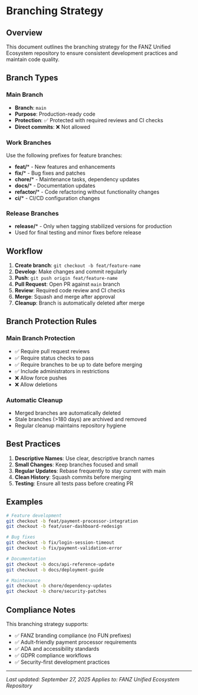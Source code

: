 # Branching Strategy

## Overview
This document outlines the branching strategy for the FANZ Unified Ecosystem repository to ensure consistent development practices and maintain code quality.

## Branch Types

### Main Branch
- **Branch**: `main`
- **Purpose**: Production-ready code
- **Protection**: ✅ Protected with required reviews and CI checks
- **Direct commits**: ❌ Not allowed

### Work Branches
Use the following prefixes for feature branches:

- **feat/*** - New features and enhancements
- **fix/*** - Bug fixes and patches  
- **chore/*** - Maintenance tasks, dependency updates
- **docs/*** - Documentation updates
- **refactor/*** - Code refactoring without functionality changes
- **ci/*** - CI/CD configuration changes

### Release Branches
- **release/*** - Only when tagging stabilized versions for production
- Used for final testing and minor fixes before release

## Workflow

1. **Create branch**: `git checkout -b feat/feature-name`
2. **Develop**: Make changes and commit regularly
3. **Push**: `git push origin feat/feature-name`
4. **Pull Request**: Open PR against `main` branch
5. **Review**: Required code review and CI checks
6. **Merge**: Squash and merge after approval
7. **Cleanup**: Branch is automatically deleted after merge

## Branch Protection Rules

### Main Branch Protection
- ✅ Require pull request reviews
- ✅ Require status checks to pass
- ✅ Require branches to be up to date before merging
- ✅ Include administrators in restrictions
- ❌ Allow force pushes
- ❌ Allow deletions

### Automatic Cleanup
- Merged branches are automatically deleted
- Stale branches (>180 days) are archived and removed
- Regular cleanup maintains repository hygiene

## Best Practices

1. **Descriptive Names**: Use clear, descriptive branch names
2. **Small Changes**: Keep branches focused and small
3. **Regular Updates**: Rebase frequently to stay current with main
4. **Clean History**: Squash commits before merging
5. **Testing**: Ensure all tests pass before creating PR

## Examples

```bash
# Feature development
git checkout -b feat/payment-processor-integration
git checkout -b feat/user-dashboard-redesign

# Bug fixes
git checkout -b fix/login-session-timeout
git checkout -b fix/payment-validation-error

# Documentation
git checkout -b docs/api-reference-update
git checkout -b docs/deployment-guide

# Maintenance
git checkout -b chore/dependency-updates
git checkout -b chore/security-patches
```

## Compliance Notes

This branching strategy supports:
- ✅ FANZ branding compliance (no FUN prefixes)
- ✅ Adult-friendly payment processor requirements
- ✅ ADA and accessibility standards
- ✅ GDPR compliance workflows
- ✅ Security-first development practices

---

*Last updated: September 27, 2025*
*Applies to: FANZ Unified Ecosystem Repository*